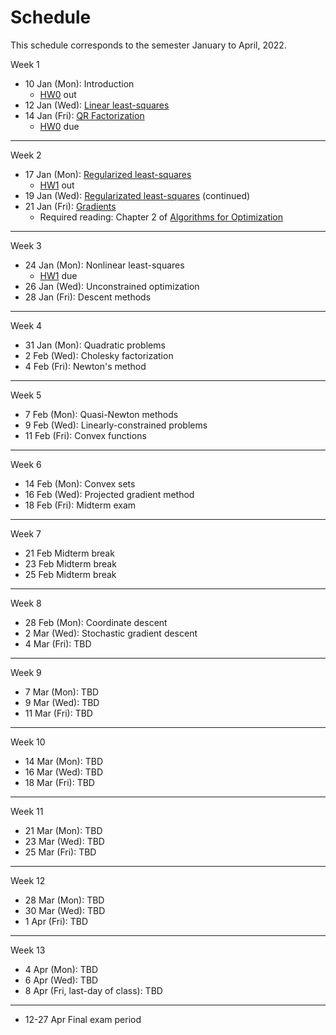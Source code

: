 # Schedule

This schedule corresponds to the semester January to April, 2022.

<!-- | week | date | notes | hw
|---|---|---|---
| 1 | 10 Jan (Mon) | Introduction | [HW0](../homework/hw0) out | -->


Week 1

- 10 Jan (Mon): Introduction 
  - [HW0](../homework/hw0) out
- 12 Jan (Wed): [Linear least-squares](least-squares)
- 14 Jan (Fri): [QR Factorization](qr-factorization)
  - [HW0](../homework/hw0) due 
----
Week 2

- 17 Jan (Mon): [Regularized least-squares](regularized-least-squares)
  - [HW1](../homework/hw1) out
- 19 Jan (Wed): [Regularizated least-squares](regularized-least-squares) (continued)
- 21 Jan (Fri): [Gradients](gradients)
  - Required reading: Chapter 2 of [Algorithms for Optimization](https://algorithmsbook.com/optimization/files/optimization.pdf)

----
Week 3
- 24 Jan (Mon): Nonlinear least-squares
  - [HW1](../homework/hw1) due
- 26 Jan (Wed): Unconstrained optimization
- 28 Jan (Fri): Descent methods

----
Week 4

- 31 Jan (Mon): Quadratic problems
-  2 Feb (Wed): Cholesky factorization
-  4 Feb (Fri): Newton's method

----
Week 5


-  7 Feb (Mon): Quasi-Newton methods
-  9 Feb (Wed): Linearly-constrained problems
- 11 Feb (Fri): Convex functions

----
Week 6


- 14 Feb (Mon): Convex sets
- 16 Feb (Wed): Projected gradient method
- 18 Feb (Fri): Midterm exam

----
Week 7


- 21 Feb  Midterm break
- 23 Feb  Midterm break
- 25 Feb  Midterm break

----
Week 8


- 28 Feb (Mon): Coordinate descent
-  2 Mar (Wed): Stochastic gradient descent
-  4 Mar (Fri): TBD

----
Week 9


-  7 Mar (Mon): TBD
-  9 Mar (Wed): TBD
- 11 Mar (Fri): TBD

----
Week 10


- 14 Mar (Mon): TBD
- 16 Mar (Wed): TBD
- 18 Mar (Fri): TBD

----
Week 11


- 21 Mar (Mon): TBD
- 23 Mar (Wed): TBD
- 25 Mar (Fri): TBD

----
Week 12


- 28 Mar (Mon): TBD
- 30 Mar (Wed): TBD
-  1 Apr (Fri): TBD

----
Week 13


-  4 Apr (Mon): TBD
-  6 Apr (Wed): TBD
-  8 Apr (Fri, last-day of class): TBD
  
----

- 12-27 Apr Final exam period
